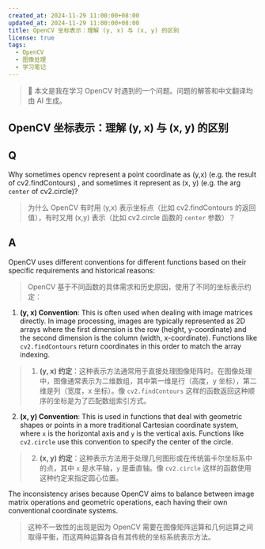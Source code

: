 ```yaml
---
created_at: 2024-11-29 11:00:00+08:00
updated_at: 2024-11-29 11:00:00+08:00
title: OpenCV 坐标表示：理解 (y, x) 与 (x, y) 的区别
license: true
tags:
  - OpenCV
  - 图像处理
  - 学习笔记
---
```


> 📝 本文是我在学习 OpenCV 时遇到的一个问题。问题的解答和中文翻译均由 AI 生成。

## OpenCV 坐标表示：理解 (y, x) 与 (x, y) 的区别

## Q

Why sometimes opencv represent a point coordinate as (y,x) (e.g. the result of cv2.findContours) , and sometimes it represent as (x, y) (e.g. the arg `center` of cv2.circle)?

> 为什么 OpenCV 有时用 (y,x) 表示坐标点（比如 cv2.findContours 的返回值），有时又用 (x,y) 表示（比如 cv2.circle 函数的 `center` 参数）？

## A

OpenCV uses different conventions for different functions based on their specific requirements and historical reasons:

> OpenCV 基于不同函数的具体需求和历史原因，使用了不同的坐标表示约定：

1. **(y, x) Convention**: This is often used when dealing with image matrices directly. In image processing, images are typically represented as 2D arrays where the first dimension is the row (height, y-coordinate) and the second dimension is the column (width, x-coordinate). Functions like `cv2.findContours` return coordinates in this order to match the array indexing.

> 1. **(y, x) 约定**：这种表示方法通常用于直接处理图像矩阵时。在图像处理中，图像通常表示为二维数组，其中第一维是行（高度，y 坐标），第二维是列（宽度，x 坐标）。像 `cv2.findContours` 这样的函数返回这种顺序的坐标是为了匹配数组索引方式。

2. **(x, y) Convention**: This is used in functions that deal with geometric shapes or points in a more traditional Cartesian coordinate system, where `x` is the horizontal axis and `y` is the vertical axis. Functions like `cv2.circle` use this convention to specify the center of the circle.

> 2. **(x, y) 约定**：这种表示方法用于处理几何图形或在传统笛卡尔坐标系中的点，其中 `x` 是水平轴，`y` 是垂直轴。像 `cv2.circle` 这样的函数使用这种约定来指定圆心位置。

The inconsistency arises because OpenCV aims to balance between image matrix operations and geometric operations, each having their own conventional coordinate systems.

> 这种不一致性的出现是因为 OpenCV 需要在图像矩阵运算和几何运算之间取得平衡，而这两种运算各自有其传统的坐标系统表示方法。
